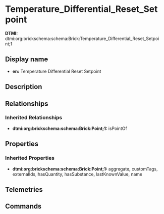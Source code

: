 # Temperature_Differential_Reset_Setpoint
**DTMI:** dtmi:org:brickschema:schema:Brick:Temperature_Differential_Reset_Setpoint;1
## Display name
- **en:** Temperature Differential Reset Setpoint
## Description
## Relationships
### Inherited Relationships
* **dtmi:org:brickschema:schema:Brick:Point;1:** isPointOf
## Properties
### Inherited Properties
* **dtmi:org:brickschema:schema:Brick:Point;1:** aggregate, customTags, externalIds, hasQuantity, hasSubstance, lastKnownValue, name
## Telemetries
## Commands
